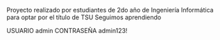 Proyecto realizado por estudiantes de 2do año de Ingeniería Informática para optar por el título de TSU
Seguimos aprendiendo

USUARIO
admin
CONTRASEÑA
admin123!